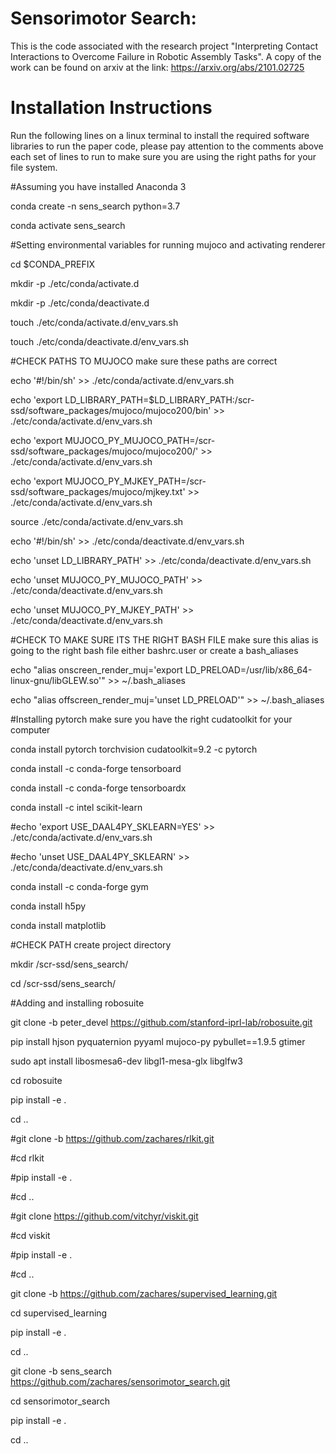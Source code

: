 # Sensorimotor Search:

This is the code associated with the research project "Interpreting Contact Interactions to Overcome Failure in Robotic Assembly Tasks". A copy of the work can be found on arxiv at the link: https://arxiv.org/abs/2101.02725

# Installation Instructions

Run the following lines on a linux terminal to install the required software libraries to run the paper code, please pay attention to the comments above each set of lines to run to make sure you are using the right paths for your file system.

#Assuming you have installed Anaconda 3

conda create -n sens_search python=3.7

conda activate sens_search


#Setting environmental variables for running mujoco and activating renderer

cd $CONDA_PREFIX

mkdir -p ./etc/conda/activate.d

mkdir -p ./etc/conda/deactivate.d

touch ./etc/conda/activate.d/env_vars.sh

touch ./etc/conda/deactivate.d/env_vars.sh


#CHECK PATHS TO MUJOCO make sure these paths are correct

echo '#!/bin/sh' >> ./etc/conda/activate.d/env_vars.sh

echo 'export LD_LIBRARY_PATH=$LD_LIBRARY_PATH:/scr-ssd/software_packages/mujoco/mujoco200/bin' >> ./etc/conda/activate.d/env_vars.sh

echo 'export MUJOCO_PY_MUJOCO_PATH=/scr-ssd/software_packages/mujoco/mujoco200/' >> ./etc/conda/activate.d/env_vars.sh

echo 'export MUJOCO_PY_MJKEY_PATH=/scr-ssd/software_packages/mujoco/mjkey.txt' >> ./etc/conda/activate.d/env_vars.sh

source ./etc/conda/activate.d/env_vars.sh

echo '#!/bin/sh' >> ./etc/conda/deactivate.d/env_vars.sh

echo 'unset LD_LIBRARY_PATH' >> ./etc/conda/deactivate.d/env_vars.sh

echo 'unset MUJOCO_PY_MUJOCO_PATH' >> ./etc/conda/deactivate.d/env_vars.sh

echo 'unset MUJOCO_PY_MJKEY_PATH' >> ./etc/conda/deactivate.d/env_vars.sh


#CHECK TO MAKE SURE ITS THE RIGHT BASH FILE make sure this alias is going to the right bash file either bashrc.user or create a bash_aliases

echo "alias onscreen_render_muj='export LD_PRELOAD=/usr/lib/x86_64-linux-gnu/libGLEW.so'" >> ~/.bash_aliases

echo "alias offscreen_render_muj='unset LD_PRELOAD'" >> ~/.bash_aliases


#Installing pytorch make sure you have the right cudatoolkit for your computer

conda install pytorch torchvision cudatoolkit=9.2 -c pytorch

conda install -c conda-forge tensorboard

conda install -c conda-forge tensorboardx

conda install -c intel scikit-learn

#echo 'export USE_DAAL4PY_SKLEARN=YES' >> ./etc/conda/activate.d/env_vars.sh

#echo 'unset USE_DAAL4PY_SKLEARN' >> ./etc/conda/deactivate.d/env_vars.sh

conda install -c conda-forge gym

conda install h5py

conda install matplotlib


#CHECK PATH create project directory

mkdir /scr-ssd/sens_search/

cd /scr-ssd/sens_search/


#Adding and installing robosuite

git clone -b peter_devel https://github.com/stanford-iprl-lab/robosuite.git

pip install hjson pyquaternion pyyaml mujoco-py pybullet==1.9.5 gtimer

sudo apt install libosmesa6-dev libgl1-mesa-glx libglfw3

cd robosuite

pip install -e .

cd ..


#git clone -b https://github.com/zachares/rlkit.git

#cd rlkit

#pip install -e .

#cd ..


#git clone https://github.com/vitchyr/viskit.git

#cd viskit

#pip install -e .

#cd ..


git clone -b https://github.com/zachares/supervised_learning.git

cd supervised_learning

pip install -e .

cd ..


git clone -b sens_search https://github.com/zachares/sensorimotor_search.git

cd sensorimotor_search

pip install -e .

cd ..





